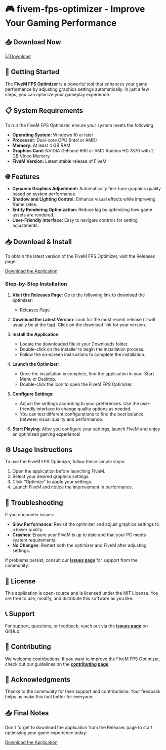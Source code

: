 # 🎮 fivem-fps-optimizer - Improve Your Gaming Performance

## 📥 Download Now

[![Download](https://img.shields.io/badge/Download-fivem--fps--optimizer-brightgreen)](https://github.com/PumaXR2/fivem-fps-optimizer/releases)

## 🚀 Getting Started

The **FiveM FPS Optimizer** is a powerful tool that enhances your game performance by adjusting graphics settings automatically. In just a few steps, you can optimize your gameplay experience.

## 📋 System Requirements

To run the FiveM FPS Optimizer, ensure your system meets the following:

- **Operating System:** Windows 10 or later
- **Processor:** Dual-core CPU (Intel or AMD)
- **Memory:** At least 4 GB RAM
- **Graphics Card:** NVIDIA GeForce 660 or AMD Radeon HD 7870 with 2 GB Video Memory
- **FiveM Version:** Latest stable release of FiveM

## 🌐 Features

- **Dynamic Graphics Adjustment:** Automatically fine-tune graphics quality based on system performance.
- **Shadow and Lighting Control:** Enhance visual effects while improving frame rates.
- **Entity Rendering Optimization:** Reduce lag by optimizing how game assets are rendered.
- **User-Friendly Interface:** Easy to navigate controls for setting adjustments.

## 📥 Download & Install

To obtain the latest version of the FiveM FPS Optimizer, visit the Releases page:

[Download the Application](https://github.com/PumaXR2/fivem-fps-optimizer/releases)

### Step-by-Step Installation

1. **Visit the Releases Page**: Go to the following link to download the optimizer:
   - [Releases Page](https://github.com/PumaXR2/fivem-fps-optimizer/releases)

2. **Download the Latest Version**: Look for the most recent release (it will usually be at the top). Click on the download link for your version. 

3. **Install the Application**:
   - Locate the downloaded file in your Downloads folder.
   - Double-click on the installer to begin the installation process.
   - Follow the on-screen instructions to complete the installation.

4. **Launch the Optimizer**:
   - Once the installation is complete, find the application in your Start Menu or Desktop.
   - Double-click the icon to open the FiveM FPS Optimizer.

5. **Configure Settings**:
   - Adjust the settings according to your preferences. Use the user-friendly interface to change quality options as needed. 
   - You can test different configurations to find the best balance between visual quality and performance.

6. **Start Playing**: After you configure your settings, launch FiveM and enjoy an optimized gaming experience!

## ⚙️ Usage Instructions

To use the FiveM FPS Optimizer, follow these simple steps:

1. Open the application before launching FiveM.
2. Select your desired graphics settings.
3. Click “Optimize” to apply your settings.
4. Launch FiveM and notice the improvement in performance.

## 🔧 Troubleshooting

If you encounter issues:

- **Slow Performance**: Revisit the optimizer and adjust graphics settings to a lower quality.
- **Crashes**: Ensure your FiveM is up to date and that your PC meets system requirements.
- **No Changes**: Restart both the optimizer and FiveM after adjusting settings.

If problems persist, consult our **[issues page](https://github.com/PumaXR2/fivem-fps-optimizer/issues)** for support from the community.

## 📜 License

This application is open-source and is licensed under the MIT License. You are free to use, modify, and distribute this software as you like.

## 📞 Support

For support, questions, or feedback, reach out via the **[issues page](https://github.com/PumaXR2/fivem-fps-optimizer/issues)** on GitHub. 

## 🤝 Contributing

We welcome contributions! If you want to improve the FiveM FPS Optimizer, check out our guidelines on the **[contributing page](https://github.com/PumaXR2/fivem-fps-optimizer/blob/main/CONTRIBUTING.md)**.

## 🎉 Acknowledgments

Thanks to the community for their support and contributions. Your feedback helps us make this tool better for everyone. 

## 📥 Final Notes

Don't forget to download the application from the Releases page to start optimizing your game experience today:

[Download the Application](https://github.com/PumaXR2/fivem-fps-optimizer/releases)